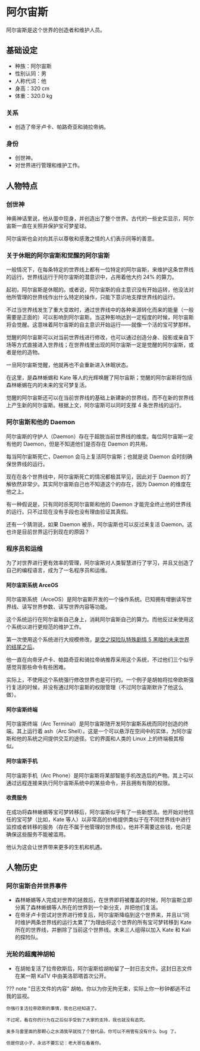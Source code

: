 # 阿尔宙斯

阿尔宙斯是这个世界的创造者和维护人员。

## 基础设定

- 种族：阿尔宙斯
- 性别认同：男
- 人称代词：他
- 身高：320 cm
- 体重：320.0 kg

### 关系

- 创造了帝牙卢卡、帕路奇亚和骑拉帝纳。

### 身份

- 创世神。
- 对世界进行管理和维护工作。

## 人物特点

### 创世神

神奥神话里说，他从蛋中现身，并创造出了整个世界。古代的一些史实显示，阿尔宙斯一直在关照并保护宝可梦星球。

阿尔宙斯也会对向其示以尊敬和感激之情的人们表示同等的善意。

### 关于休眠的阿尔宙斯和觉醒的阿尔宙斯

一般情况下，在每条特定的世界线上都有一位特定的阿尔宙斯，来维护这条世界线的运行。世界线运行于阿尔宙斯的潜意识中，占用着他大约 24% 的算力。

起初，阿尔宙斯是休眠的。或者说，阿尔宙斯的自主意识没有开始运转，他没法对他所管理的世界线作出什么特定的操作，只能下意识地支撑世界线的运行。

不过当世界线发生了重大变故时，通过世界线中的各种来源转化而来的能量（一般需要是正面的）可以影响到阿尔宙斯。当这种影响达到一定程度的时候，阿尔宙斯将会觉醒。这意味着阿尔宙斯的自主意识开始运行——就像一个活的宝可梦那样。

觉醒的阿尔宙斯可以对当前世界线进行修改，也可以通过创造分身、投影或亲自下场等方式直接进入世界线；在世界线里出现的阿尔宙斯一定是觉醒的阿尔宙斯，或者是他的造物。

一旦阿尔宙斯觉醒，他就再也不会重新进入休眠状态。

在这里，是森林蜥蜴和 Kate 等人的光辉唤醒了阿尔宙斯；觉醒的阿尔宙斯将包括森林蜥蜴在内的未来的宝可梦复活。

觉醒的阿尔宙斯还可以在当前世界线的基础上新建新的世界线，而不在新的世界线上产生新的阿尔宙斯。根据上文，阿尔宙斯可以同时支撑 4 条世界线的运行。

### 阿尔宙斯和他的 Daemon

阿尔宙斯的守护人（Daemon）存在于超脱当前世界线的维度。每位阿尔宙斯一定有他的 Daemon，但是不知道他们是否存在 Daemon 的共用。

每当阿尔宙斯死亡，Daemon 会马上复活阿尔宙斯；也就是说 Daemon 会时刻确保世界线的运行。

现在在各个世界线中，阿尔宙斯死亡的情况都极其罕见，因此对于 Daemon 的了解依然非常少。其实阿尔宙斯自己也不知道这个的存在，因为 Daemon 的维度在他之上。

有一种假说是，只有同时杀死阿尔宙斯和他的 Daemon 才能完全终止他的世界线的运行。只不过现在没有手段也没有理由验证其真假。

还有一个猜测说，如果 Daemon 被杀，阿尔宙斯也可以反过来复活 Daemon。这也许是目前世界运行到现在的原因？

### 程序员和运维

为了对世界进行更有效率的管理，阿尔宙斯对人类智慧进行了学习，并且又创造了自己的编程语言，成为了一名程序员和运维。

#### 阿尔宙斯系统 ArceOS

阿尔宙斯系统（ArceOS）是阿尔宙斯开发的一个操作系统。已知拥有增删读写世界线、读写世界参数、读写世界内容等功能。

这个系统运行在阿尔宙斯自己身上，消耗阿尔宙斯自己的算力。而他反过来使用这个系统以进行更规范的维护工作。

第一次使用这个系统进行大规模修改，[是空之探险队特殊剧情 5 黑暗的未来世界的结尾之后](https://www.bilibili.com/read/cv16409331)。

他一直在向帝牙卢卡、帕路奇亚和骑拉帝纳推荐采用这个系统，不过他们三个似乎感觉背那些命令有些困难。

实际上，不使用这个系统强行修改世界也是可行的。一个例子是胡帕将拉帝欧斯强行复活的时候，并没有通过阿尔宙斯的权限管理（不过阿尔宙斯默许了他这么做）。

#### 阿尔宙斯终端

阿尔宙斯终端（Arc Terminal）是阿尔宙斯随开发阿尔宙斯系统而同时创造的终端。其上运行着 ash（Arc Shell）。这是一个可以悬浮在空间中的实体，为阿尔宙斯和他的系统之间提供交互的途径。它的界面和人类的 Linux 上的终端极其相似。

#### 阿尔宙斯手机

阿尔宙斯手机（Arc Phone）是阿尔宙斯将某部智能手机改造后的产物。其上可以通过远程连接来执行阿尔宙斯系统中的某些命令，并且拥有有限的权限。

#### 收费服务

在成功将森林蜥蜴等宝可梦转移后，阿尔宙斯似乎有了一些新想法。他开始对他信任的宝可梦（比如，Kate 等人）以非常高的价格提供类似于在不同世界线中进行监控或者转移的服务（存在不属于他管理的世界线）。他并不需要这些钱，他只是确保这些服务不能被滥用。

他认为这会让世界带来更多的生机和机遇。

## 人物历史

### 阿尔宙斯合并世界事件

- 森林蜥蜴等人完成对世界的拯救后，在世界即将被覆盖的时候，阿尔宙斯立即分离了森林蜥蜴等人所在的世界到一个新分支，并把他们复活。
- 在帝牙卢卡尝试对世界进行修复后，阿尔宙斯降临到这个世界来，并且以“同时维护两条世界线的运行太累了”为理由将这个世界的所有宝可梦转移到 Kate 所在的世界线，并删除了当前这个世界线。未来三人组得以加入 Kate 和 Kali 的探险队。

### 光轮的超魔神胡帕

- 在胡帕复活了拉帝欧斯后，阿尔宙斯给胡帕留了一封日志文件。这封日志文件在某一期 KaTV 中由美洛耶塔首次公开。

??? note "日志文件的内容"
	胡帕。你以为你无拘无束，实际上你一秒钟都逃不过我的监视。

	你强行复活拉帝欧斯的事情，我也已经知道了。

	不过呢，看在你的行为在之后似乎受到了大家的支持，我也就没有追究。

	奥多马雷里面的那颗心之水滴我早就找了个替代品，你可以不用管有没有什么 bug 了。

	但是你这小子，永远不要忘记：老大哥在看着你。